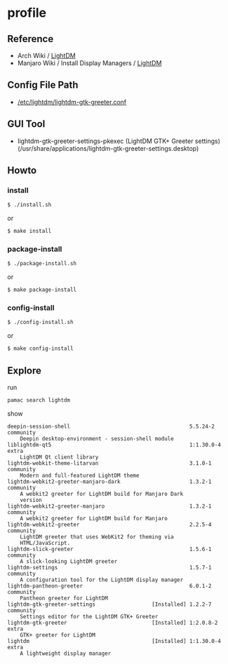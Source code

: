 
# profile


## Reference

* Arch Wiki / [LightDM](https://wiki.archlinux.org/index.php/LightDM)
* Manjaro Wiki / Install Display Managers / [LightDM](https://wiki.manjaro.org/index.php/Install_Display_Managers#LightDM)


## Config File Path

* [/etc/lightdm/lightdm-gtk-greeter.conf](config/lightdm/lightdm-gtk-greeter.conf )


## GUI Tool

* lightdm-gtk-greeter-settings-pkexec (LightDM GTK+ Greeter settings) (/usr/share/applications/lightdm-gtk-greeter-settings.desktop)


## Howto


### install

``` sh
$ ./install.sh
```

or

``` sh
$ make install
```


### package-install

``` sh
$ ./package-install.sh
```

or

``` sh
$ make package-install
```


### config-install

``` sh
$ ./config-install.sh
```

or

``` sh
$ make config-install
```

## Explore

run

``` sh
pamac search lightdm
```

show

```
deepin-session-shell                                      5.5.24-2    community 
    Deepin desktop-environment - session-shell module
liblightdm-qt5                                            1:1.30.0-4  extra 
    LightDM Qt client library
lightdm-webkit-theme-litarvan                             3.1.0-1     community 
    Modern and full-featured LightDM theme
lightdm-webkit2-greeter-manjaro-dark                      1.3.2-1     community 
    A webkit2 greeter for LightDM build for Manjaro Dark
    version
lightdm-webkit2-greeter-manjaro                           1.3.2-1     community 
    A webkit2 greeter for LightDM build for Manjaro
lightdm-webkit2-greeter                                   2.2.5-4     community 
    LightDM greeter that uses WebKit2 for theming via
    HTML/JavaScript.
lightdm-slick-greeter                                     1.5.6-1     community 
    A slick-looking LightDM greeter
lightdm-settings                                          1.5.7-1     community 
    A configuration tool for the LightDM display manager
lightdm-pantheon-greeter                                  6.0.1-2     community 
    Pantheon greeter for LightDM
lightdm-gtk-greeter-settings                  [Installed] 1.2.2-7     community 
    Settings editor for the LightDM GTK+ Greeter
lightdm-gtk-greeter                           [Installed] 1:2.0.8-2   extra 
    GTK+ greeter for LightDM
lightdm                                       [Installed] 1:1.30.0-4  extra 
    A lightweight display manager
```
